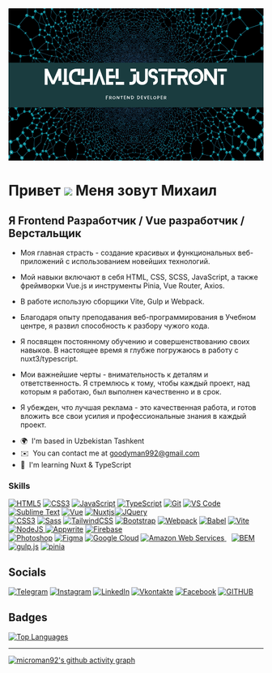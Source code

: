 <img src="/header.png" alt="header" height="300" width="100%">

Привет ![](https://user-images.githubusercontent.com/18350557/176309783-0785949b-9127-417c-8b55-ab5a4333674e.gif) Меня зовут Михаил
==============================================================================================================================

Я Frontend Разработчик / Vue разработчик / Верстальщик
------------------------------------------------------

* Моя главная страсть - создание красивых и функциональных веб-приложений с использованием новейших технологий. 
- Мой навыки включают в себя HTML, CSS, SCSS, JavaScript, а также фреймворки Vue.js и инструменты Pinia, Vue Router, Axios.
  
- В работе использую сборщики Vite, Gulp и Webpack.
- Благодаря опыту преподавания веб-программирования в Учебном центре, я развил способность к разбору чужого кода. 
- Я посвящен постоянному обучению и совершенствованию своих навыков. В настоящее время я глубже погружаюсь в работу с nuxt3/typescript.
- Мои важнейшие черты - внимательность к деталям и ответственность. Я стремлюсь к тому, чтобы каждый проект, над которым я работаю, был выполнен качественно и в срок.
- Я убежден, что лучшая реклама - это качественная работа, и готов вложить все свои усилия и профессиональные знания в каждый проект.

* 🌍  I'm based in Uzbekistan Tashkent
* ✉️  You can contact me at [goodyman992@gmail.com](mailto:goodyman992@gmail.com)
* 🧠  I'm learning Nuxt & TypeScript



### Skills


<p align="left">
<a href="https://developer.mozilla.org/en-US/docs/Glossary/HTML5" target="_blank" rel="noreferrer"><img src="https://raw.githubusercontent.com/danielcranney/readme-generator/main/public/icons/skills/html5-colored.svg" width="36" height="36" alt="HTML5" /></a>
<a href="https://www.w3schools.com/css/" target="_blank" rel="noreferrer"><img src="https://profilinator.rishav.dev/skills-assets/css3-original-wordmark.svg" width="36" height="36" alt="CSS3" /></a>
<a href="https://developer.mozilla.org/en-US/docs/Web/JavaScript" target="_blank" rel="noreferrer"><img src="https://raw.githubusercontent.com/danielcranney/readme-generator/main/public/icons/skills/javascript-colored.svg" width="36" height="36" alt="JavaScript" /></a>
<a href="https://www.typescriptlang.org/" target="_blank" rel="noreferrer"><img src="https://raw.githubusercontent.com/danielcranney/readme-generator/main/public/icons/skills/typescript-colored.svg" width="36" height="36" alt="TypeScript" /></a>
<a href="https://git-scm.com/" target="_blank" rel="noreferrer"><img src="https://raw.githubusercontent.com/danielcranney/readme-generator/main/public/icons/skills/git-colored.svg" width="36" height="36" alt="Git" /></a>
<a href="https://code.visualstudio.com/" target="_blank" rel="noreferrer"><img src="https://raw.githubusercontent.com/danielcranney/readme-generator/main/public/icons/skills/visualstudiocode.svg" width="36" height="36" alt="VS Code" /></a>
<a href="https://www.sublimetext.com/index2" target="_blank" rel="noreferrer"><img src="https://raw.githubusercontent.com/danielcranney/readme-generator/main/public/icons/skills/sublimetext.svg" width="36" height="36" alt="Sublime Text" /></a>
<a href="https://vuejs.org/" target="_blank" rel="noreferrer"><img src="https://raw.githubusercontent.com/danielcranney/readme-generator/main/public/icons/skills/vuejs-colored.svg" width="36" height="36" alt="Vue" /></a>
<a href="https://nuxtjs.org/" target="_blank" rel="noreferrer"><img src="https://raw.githubusercontent.com/danielcranney/readme-generator/main/public/icons/skills/nuxtjs-colored.svg" width="36" height="36" alt="Nuxtjs" /></a><a href="https://jquery.com/" target="_blank" rel="noreferrer"><img src="https://raw.githubusercontent.com/danielcranney/readme-generator/main/public/icons/skills/jquery-colored.svg" width="36" height="36" alt="JQuery" /></a>
<br />
<a href="https://www.w3.org/TR/CSS/#css" target="_blank" rel="noreferrer">
<img src="https://raw.githubusercontent.com/danielcranney/readme-generator/main/public/icons/skills/css3-colored.svg" width="36" height="36" alt="CSS3" /></a>
<a href="https://sass-lang.com/" target="_blank" rel="noreferrer">
<img src="https://raw.githubusercontent.com/danielcranney/readme-generator/main/public/icons/skills/sass-colored.svg" width="36" height="36" alt="Sass" /></a>
<a href="https://tailwindcss.com/" target="_blank" rel="noreferrer">
<img src="https://raw.githubusercontent.com/danielcranney/readme-generator/main/public/icons/skills/tailwindcss-colored.svg" width="36" height="36" alt="TailwindCSS" /></a>
<a href="https://getbootstrap.com/" target="_blank" rel="noreferrer">
<img src="https://raw.githubusercontent.com/danielcranney/readme-generator/main/public/icons/skills/bootstrap-colored.svg" width="36" height="36" alt="Bootstrap" /></a>
<a href="https://webpack.js.org/" target="_blank" rel="noreferrer">
<img src="https://raw.githubusercontent.com/danielcranney/readme-generator/main/public/icons/skills/webpack-colored.svg" width="36" height="36" alt="Webpack" /></a>
<a href="https://babeljs.io/" target="_blank" rel="noreferrer">
<img src="https://raw.githubusercontent.com/danielcranney/readme-generator/main/public/icons/skills/babel-colored.svg" width="36" height="36" alt="Babel" /></a>
<a href="https://vitejs.dev/" target="_blank" rel="noreferrer">
<img src="https://raw.githubusercontent.com/danielcranney/readme-generator/main/public/icons/skills/vite-colored.svg" width="36" height="36" alt="Vite" /></a>
<a href="https://nodejs.org/en/" target="_blank" rel="noreferrer">
<img src="https://raw.githubusercontent.com/danielcranney/readme-generator/main/public/icons/skills/nodejs-colored.svg" width="36" height="36" alt="NodeJS" /></a><a href="https://appwrite.io/" target="_blank" rel="noreferrer">
<img src="https://raw.githubusercontent.com/danielcranney/readme-generator/main/public/icons/skills/appwrite-colored.svg" width="36" height="36" alt="Appwrite" /></a>
<a href="https://firebase.google.com/" target="_blank" rel="noreferrer">
<img src="https://raw.githubusercontent.com/danielcranney/readme-generator/main/public/icons/skills/firebase-colored.svg" width="36" height="36" alt="Firebase" /></a>
<br />

<a href="https://www.adobe.com/uk/products/photoshop.html" target="_blank" rel="noreferrer">
<img src="https://raw.githubusercontent.com/danielcranney/readme-generator/main/public/icons/skills/photoshop-colored.svg" width="36" height="36" alt="Photoshop" /></a>
<a href="https://www.figma.com/" target="_blank" rel="noreferrer">
<img src="https://raw.githubusercontent.com/danielcranney/readme-generator/main/public/icons/skills/figma-colored.svg" width="36" height="36" alt="Figma" /></a>
<a href="https://cloud.google.com/" target="_blank" rel="noreferrer">
<img src="https://raw.githubusercontent.com/danielcranney/readme-generator/main/public/icons/skills/googlecloud-colored.svg" width="36" height="36" alt="Google Cloud" /></a>
<a href="https://aws.amazon.com" target="_blank" rel="noreferrer">
<img src="https://raw.githubusercontent.com/danielcranney/readme-generator/main/public/icons/skills/aws-colored.svg" width="36" height="36" alt="Amazon Web Services" />
</a>
<a href="http://getbem.com/" target="_blank">
<img src="https://profilinator.rishav.dev/skills-assets/bem.svg" alt="BEM" style="margin-left:10px" height="50" width="50" /></a>
 <a href="https://gulpjs.com/" target="_blank">
 <img src="https://profilinator.rishav.dev/skills-assets/gulp-plain.svg" alt="gulp.js" height="50" /></a> 
 <a href="https://gulpjs.com/" target="_blank">
 <img src="https://skillicons.dev/icons?i=pinia" alt="pinia" height="50" /></a>



<h2>Socials</h2>

[![Telegram](https://img.shields.io/badge/-Telegram-090909?style=for-the-badge&logo=telegram&logoColor=27A0D9)](https://t.me/JustFront)  [![Instagram](https://img.shields.io/badge/-Instagram-090909?style=for-the-badge&logo=instagram&logoColor=#FE0175)](http://www.instagram.com/m1cro_man)  [![LinkedIn](https://img.shields.io/badge/-LinkedIn-090909?style=for-the-badge&logo=linkedin&logoColor=007BB6)](https://www.linkedin.com/in/%D0%BC%D0%B8%D1%85%D0%B0%D0%B8%D0%BB-%D0%BC-46701b303/)  [![Vkontakte](https://img.shields.io/badge/-Vkontakte-090909?style=for-the-badge&logo=Vk&logoColor=4F7DB3)](https://vk.com/id57819048)  [![Facebook](https://img.shields.io/badge/-Facebook-090909?style=for-the-badge&logo=Facebook&logoColor=1195F5)](https://www.facebook.com/profile.php?id=100001674361357)  [![GITHUB](https://img.shields.io/badge/-GITHUB-090909?style=for-the-badge&logo=GITHUB&logoColor=#000000)](https://www.github.com/microman92)

<h2 align="left">Badges</h2>
<a href="https://github.com/microman92" align="left" style="margin-right: 20px"><img  src="https://github-readme-stats.vercel.app/api/top-langs/?username=microman92&langs_count=10&title_color=0891b2&text_color=ffffff&icon_color=0891b2&bg_color=1c1917&hide_border=true&locale=en&custom_title=Top%20%Languages" alt="Top Languages" width="400" /></a>

------------------------------------------------------

[![microman92's github activity graph](https://github-readme-activity-graph.vercel.app/graph?username=microman92&theme=github-compact)](https://github.com/microman92)



